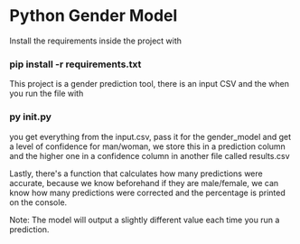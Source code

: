 # Python Gender Model

Install the requirements inside the project with

### pip install -r requirements.txt

This project is a gender prediction tool, there is an input CSV and the when you run the file with

### py **init**.py

you get everything from the input.csv, pass it for the gender_model and get a level of confidence for man/woman, we store this in a prediction column and the higher one in a confidence column in another file called results.csv

Lastly, there's a function that calculates how many predictions were accurate, because we know beforehand if they are male/female, we can know how many predictions were corrected and the percentage is printed on the console.

Note: The model will output a slightly different value each time you run a prediction.
